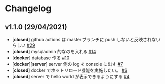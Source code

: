 # Changelog

## v1.1.0 (29/04/2021)

- [**closed**] github actions は master ブランチに push しないと反映されないらしい [#29](https://github.com/konoJobChange/tyoto_todo/issues/29)
- [**closed**] mysqladmin 的なのを入れる [#14](https://github.com/konoJobChange/tyoto_todo/issues/14)
- [**docker**] database 作る [#10](https://github.com/konoJobChange/tyoto_todo/issues/10)
- [**docker**][**server**] server 側の log を console に出す [#7](https://github.com/konoJobChange/tyoto_todo/issues/7)
- [**closed**] docker でホットリロード機能を実施したい。 [#6](https://github.com/konoJobChange/tyoto_todo/issues/6)
- [**closed**] server で hello world が表示できるようにする [#4](https://github.com/konoJobChange/tyoto_todo/issues/4)
